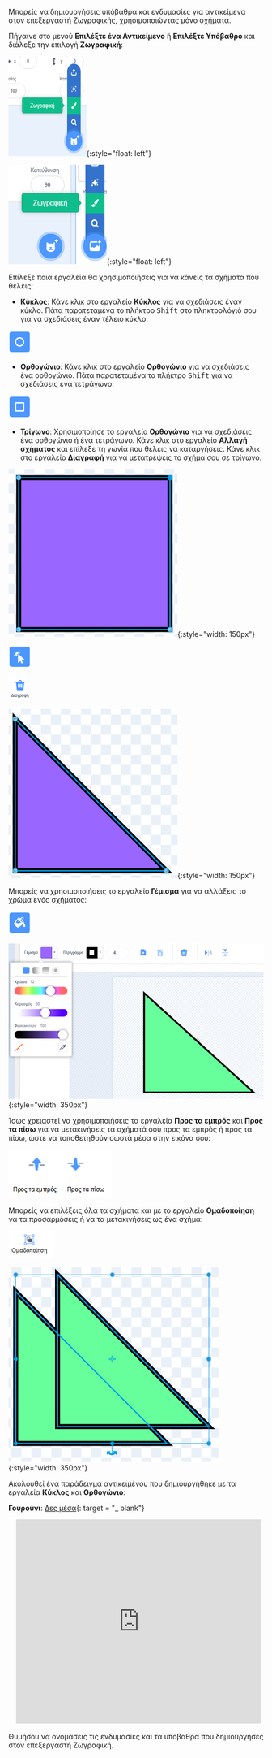 Μπορείς να δημιουργήσεις υπόβαθρα και ενδυμασίες για αντικείμενα στον επεξεργαστή Ζωγραφικής, χρησιμοποιώντας μόνο σχήματα.

Πήγαινε στο μενού **Επιλέξτε ένα Αντικείμενο** ή **Επιλέξτε Υπόβαθρο** και διάλεξε την επιλογή **Ζωγραφική**:

![Η επιλογή "Ζωγραφική" στο μενού "Επιλέξτε ένα Αντικείμενο".](images/choose-a-sprite.png){:style="float: left"}

![Η επιλογή "Ζωγραφική" στο μενού "Επιλέξτε Υπόβαθρο".](images/choose-a-backdrop.png){:style="float: left"}

Επίλεξε ποια εργαλεία θα χρησιμοποιήσεις για να κάνεις τα σχήματα που θέλεις:

+ **Κύκλος**: Κάνε κλικ στο εργαλείο **Κύκλος** για να σχεδιάσεις έναν κύκλο. Πάτα παρατεταμένα το πλήκτρο <kbd>Shift</kbd> στο πληκτρολόγιό σου για να σχεδιάσεις έναν τέλειο κύκλο.

![Το εργαλείο Κύκλος.](images/circle-tool.png)

+ **Ορθογώνιο**: Κάνε κλικ στο εργαλείο **Ορθογώνιο** για να σχεδιάσεις ένα ορθογώνιο. Πάτα παρατεταμένα το πλήκτρο <kbd>Shift</kbd> για να σχεδιάσεις ένα τετράγωνο.

![Το εργαλείο ορθογώνιο.](images/rectangle-tool.png)

+ **Τρίγωνο**: Χρησιμοποίησε το εργαλείο **Ορθογώνιο** για να σχεδιάσεις ένα ορθογώνιο ή ένα τετράγωνο. Κάνε κλικ στο εργαλείο **Αλλαγή σχήματος** και επίλεξε τη γωνία που θέλεις να καταργήσεις. Κάνε κλικ στο εργαλείο **Διαγραφή** για να μετατρέψεις το σχήμα σου σε τρίγωνο.

![Ένα τετράγωνο σχήμα με επιλεγμένη μία γωνία.](images/square.png){:style="width: 150px"}

![Το εργαλείο Αλλαγή σχήματος.](images/reshape.png)

![Το εργαλείο Διαγραφή.](images/delete.png)

![Ένα τριγωνικό σχήμα.](images/corner.png){:style="width: 150px"}

Μπορείς να χρησιμοποιήσεις το εργαλείο **Γέμισμα** για να αλλάξεις το χρώμα ενός σχήματος:

![Το εργαλείο Γέμισμα.](images/fill-tool.png)

![Ο επιλογέας χρώματος για το εργαλείο Γέμισμα και το νέο χρώμα του σχήματος.](images/changed-colour.png){:style="width: 350px"}

Ίσως χρειαστεί να χρησιμοποιήσεις τα εργαλεία **Προς τα εμπρός** και **Προς τα πίσω** για να μετακινήσεις τα σχήματά σου προς τα εμπρός ή προς τα πίσω, ώστε να τοποθετηθούν σωστά μέσα στην εικόνα σου:

![Τα εργαλεία Προς τα εμπρός και Προς τα πίσω.](images/front-back-tools.png)

Μπορείς να επιλέξεις όλα τα σχήματα και με το εργαλείο **Ομαδοποίηση** να τα προσαρμόσεις ή να τα μετακινήσεις ως ένα σχήμα:

![Το εργαλείο Ομαδοποίηση.](images/group.png)

![Επιλέχθηκαν πολλά σχήματα.](images/selected-shapes.png){:style="width: 350px"}

Ακολουθεί ένα παράδειγμα αντικειμένου που δημιουργήθηκε με τα εργαλεία **Κύκλος** και **Ορθογώνιο**:

**Γουρούνι**: [Δες μέσα](https://scratch.mit.edu/projects/495903163/editor){: target = "_ blank"}
<div class="scratch-preview" style="margin-left: 15px;">
  <iframe allowtransparency="true" width="485" height="402" src="https://scratch.mit.edu/projects/embed/495903163/?autostart=false" frameborder="0"></iframe>
</div>

Θυμήσου να ονομάσεις τις ενδυμασίες και τα υπόβαθρα που δημιούργησες στον επεξεργαστή Ζωγραφική.
